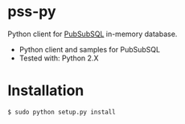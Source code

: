 pss-py
======

Python client for [PubSubSQL](http://pubsubsql.com/) in-memory database.

* Python client and samples for PubSubSQL
* Tested with: Python 2.X

Installation
============

```shell
$ sudo python setup.py install
```
